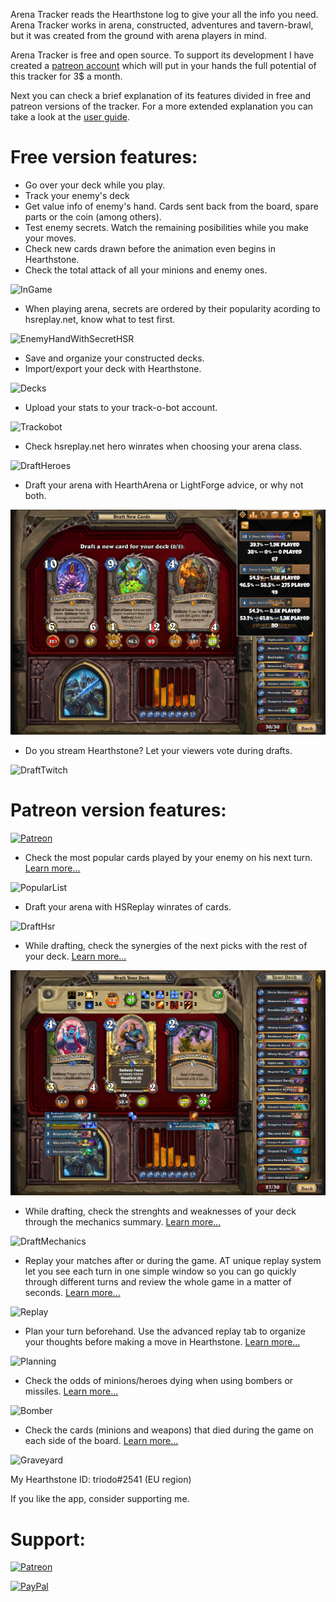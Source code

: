 Arena Tracker reads the Hearthstone log to give your all the info you need. Arena Tracker works in arena, constructed, adventures and tavern-brawl, but it was created from the ground with arena players in mind.

Arena Tracker is free and open source. To support its development I have created a [patreon account](https://www.patreon.com/triodo) which will put in your hands the full potential of this tracker for 3$ a month.

Next you can check a brief explanation of its features divided in free and patreon versions of the tracker. For a more extended explanation you can take a look at the [user guide](https://arena-tracker.gitbooks.io/arena-tracker-documentation/content/en/).

# Free version features:

* Go over your deck while you play.
* Track your enemy's deck
* Get value info of enemy's hand. Cards sent back from the board, spare parts or the coin (among others).
* Test enemy secrets. Watch the remaining posibilities while you make your moves.
* Check new cards drawn before the animation even begins in Hearthstone.
* Check the total attack of all your minions and enemy ones.

![InGame](https://github.com/supertriodo/Arena-Tracker/blob/master/Readme/inGame.png)
* When playing arena, secrets are ordered by their popularity acording to hsreplay.net, know what to test first.

![EnemyHandWithSecretHSR](https://github.com/supertriodo/Arena-Tracker/blob/master/Readme/enemyHandWithSecretHSR.png)
* Save and organize your constructed decks.
* Import/export your deck with Hearthstone.

![Decks](https://github.com/supertriodo/Arena-Tracker/blob/master/Readme/DecksCollection.png)
* Upload your stats to your track-o-bot account.

![Trackobot](https://github.com/supertriodo/Arena-Tracker/blob/master/Readme/trackobotWeb.png)
* Check hsreplay.net hero winrates when choosing your arena class.

![DraftHeroes](https://github.com/supertriodo/Arena-Tracker/blob/master/Readme/DraftHeroes.png)
* Draft your arena with HearthArena or LightForge advice, or why not both.

![Draft](https://github.com/supertriodo/Arena-Tracker/blob/master/Readme/DraftCombined.png)
* Do you stream Hearthstone? Let your viewers vote during drafts.

![DraftTwitch](https://github.com/supertriodo/Arena-Tracker/blob/master/Readme/DraftTwitch.png)

# Patreon version features:

[![Patreon](https://c5.patreon.com/external/logo/become_a_patron_button.png)](https://www.patreon.com/triodo)
* Check the most popular cards played by your enemy on his next turn. [Learn more...](https://arena-tracker.gitbooks.io/arena-tracker-documentation/en/enemy-hand-tab.html#popularlist)

![PopularList](https://github.com/supertriodo/Arena-Tracker/blob/master/Readme/popularList.png)
* Draft your arena with HSReplay winrates of cards.

![DraftHsr](https://github.com/supertriodo/Arena-Tracker/blob/master/Readme/hsrCards.png)
* While drafting, check the synergies of the next picks with the rest of your deck. [Learn more...](https://arena-tracker.gitbooks.io/arena-tracker-documentation/en/drafting-tab.html#rateofcards)

![DraftSynergies](https://github.com/supertriodo/Arena-Tracker/blob/master/Readme/ScoresSynergiesOverlay.png)
* While drafting, check the strenghts and weaknesses of your deck through the mechanics summary. [Learn more...](https://arena-tracker.gitbooks.io/arena-tracker-documentation/en/drafting-tab.html#mechanics)

![DraftMechanics](https://github.com/supertriodo/Arena-Tracker/blob/master/Readme/DraftMechanicsHelp.png)
* Replay your matches after or during the game. AT unique replay system let you see each turn in one simple window so you can go quickly through different turns and review the whole game in a matter of seconds. [Learn more...](https://arena-tracker.gitbooks.io/arena-tracker-documentation/en/replay-tab.html)

![Replay](https://github.com/supertriodo/Arena-Tracker/blob/master/Readme/replay.png)
* Plan your turn beforehand. Use the advanced replay tab to organize your thoughts before making a move in Hearthstone. [Learn more...](https://arena-tracker.gitbooks.io/arena-tracker-documentation/en/replay-tab.html#planning)

![Planning](https://github.com/supertriodo/Arena-Tracker/blob/master/Readme/planning.gif)
* Check the odds of minions/heroes dying when using bombers or missiles. [Learn more...](https://arena-tracker.gitbooks.io/arena-tracker-documentation/en/enemy-hand-tab.html#rng)

![Bomber](https://github.com/supertriodo/Arena-Tracker/blob/master/Readme/bomber.png)
* Check the cards (minions and weapons) that died during the game on each side of the board. [Learn more...](https://arena-tracker.gitbooks.io/arena-tracker-documentation/en/graveyard-tab.html)

![Graveyard](https://github.com/supertriodo/Arena-Tracker/blob/master/Readme/graveyardExample.png)

My Hearthstone ID: triodo#2541 (EU region)

If you like the app, consider supporting me.

# Support:
[![Patreon](https://c5.patreon.com/external/logo/become_a_patron_button.png)](https://www.patreon.com/triodo)

[![PayPal](https://www.paypalobjects.com/webstatic/en_US/i/btn/png/gold-rect-paypal-44px.png)](https://www.paypal.com/cgi-bin/webscr?cmd=_donations&business=triodo%40gmail%2ecom&lc=GB&item_name=Arena%20Tracker&currency_code=EUR&bn=PP%2dDonationsBF%3abtn_donate_LG%2egif%3aNonHosted)
